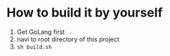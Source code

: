 # How to build it by yourself

 1. Get GoLang first
 2. navi to root directory of this project
 3. `sh build.sh`
